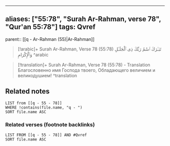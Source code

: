 
---
aliases: ["55:78", "Surah Ar-Rahman, verse 78", "Qur'an 55:78"]
tags: Qvref
---

parent:: [[q - Ar-Rahman (55)|Ar-Rahman]]

> [!arabic]+ Surah Ar-Rahman, Verse 78 (55:78)
> <span class="quran-arabic">تَبَـٰرَكَ ٱسْمُ رَبِّكَ ذِى ٱلْجَلَـٰلِ وَٱلْإِكْرَامِ</span>
^arabic

> [!translation]+ Surah Ar-Rahman, Verse 78 (55:78) - Translation
> Благословенно имя Господа твоего, Обладающего величием и великодушием!
^translation



## Related notes
```dataview
LIST from [[q - 55 - 78]]
WHERE !contains(file.name, "q - ")
SORT file.name ASC
```

### Related verses (footnote backlinks)
```dataview
LIST FROM [[q - 55 - 78]] AND #Qvref
SORT file.name ASC
```


